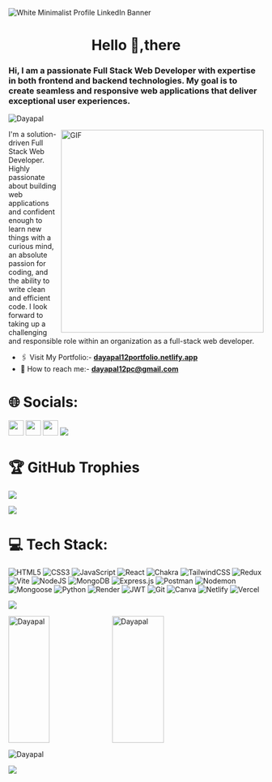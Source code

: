

![White Minimalist Profile LinkedIn Banner](https://github.com/user-attachments/assets/473a097b-4ea1-4864-a199-462af621f9fc)




<h1 align="center">Hello 👋,there </h1>
<h3>Hi, I am a passionate Full Stack Web Developer with expertise in both frontend and backend
    technologies. My goal is to create seamless and responsive web applications that deliver exceptional user
    experiences.</h3> 
    <img src="https://komarev.com/ghpvc/?username=Dayapal&label=Profile%20views&color=0e75b6&style=flat" alt="Dayapal" /></p>

<img align="right" alt="GIF" src="https://github.com/user-attachments/assets/d992eb49-108e-48e1-abdb-4a6aa5d5a552" width="400px"/>
<p>I'm a solution-driven Full Stack Web Developer. Highly passionate about building web applications and confident enough to learn new things with a curious mind, an absolute passion for coding, and the ability to write clean and efficient code. I look forward to taking up a challenging and responsible role within an organization as a full-stack web developer.</p>


- 🖇️ Visit My Portfolio:- **<a href="dayapal12portfolio.netlify.app"
    target="_blank">dayapal12portfolio.netlify.app</a>**
- 💼 How to reach me:- **dayapal12pc@gmail.com**
    
# 🌐 Socials:
<a href="https://www.linkedin.com/in/dayapal/"><img src="https://img.shields.io/badge/LinkedIn-%230077B5.svg?logo=linkedin&logoColor=white" height="30" /></a>
<a href="https://x.com/DayaDedicated"><img src="https://img.shields.io/badge/X-black.svg?logo=X&logoColor=white" height="30" /></a>
<a href="https://www.instagram.com/dedicated_daya786/?hl=en"><img src="https://img.shields.io/badge/Instagram-%23E4405F.svg?logo=Instagram&logoColor=white" height="30" /></a>
</a>
<img src='https://raw.githubusercontent.com/andreasbm/readme/master/assets/lines/colored.png' />

# 🏆 GitHub Trophies
![](https://github-profile-trophy.vercel.app/?username=Santosh0805&theme=dark&no-frame=true&no-bg=true&margin-w=4)

<img src='https://raw.githubusercontent.com/andreasbm/readme/master/assets/lines/colored.png' />

# 💻 Tech Stack:
![HTML5](https://img.shields.io/badge/html5-%23E34F26.svg?style=for-the-badge&logo=html5&logoColor=white) ![CSS3](https://img.shields.io/badge/css3-%231572B6.svg?style=for-the-badge&logo=css3&logoColor=white) ![JavaScript](https://img.shields.io/badge/javascript-%23323330.svg?style=for-the-badge&logo=javascript&logoColor=%23F7DF1E) ![React](https://img.shields.io/badge/react-%2320232a.svg?style=for-the-badge&logo=react&logoColor=%2361DAFB) ![Chakra](https://img.shields.io/badge/chakra-%234ED1C5.svg?style=for-the-badge&logo=chakraui&logoColor=white) ![TailwindCSS](https://img.shields.io/badge/tailwindcss-%2338B2AC.svg?style=for-the-badge&logo=tailwind-css&logoColor=white) ![Redux](https://img.shields.io/badge/redux-%23593d88.svg?style=for-the-badge&logo=redux&logoColor=white) ![Vite](https://img.shields.io/badge/vite-%23646CFF.svg?style=for-the-badge&logo=vite&logoColor=white) ![NodeJS](https://img.shields.io/badge/node.js-6DA55F?style=for-the-badge&logo=node.js&logoColor=white) ![MongoDB](https://img.shields.io/badge/MongoDB-%234ea94b.svg?style=for-the-badge&logo=mongodb&logoColor=white) ![Express.js](https://img.shields.io/badge/express.js-%23404d59.svg?style=for-the-badge&logo=express&logoColor=%2361DAFB) ![Postman](https://img.shields.io/badge/Postman-FF6C37?style=for-the-badge&logo=postman&logoColor=white) ![Nodemon](https://img.shields.io/badge/NODEMON-%23323330.svg?style=for-the-badge&logo=nodemon&logoColor=%BBDEAD) <img src="https://img.shields.io/badge/Mongoose-%23880000.svg?&style=for-the-badge&logo=mongoose&logoColor=white" alt="Mongoose"> ![Python](https://img.shields.io/badge/python-3670A0?style=for-the-badge&logo=python&logoColor=ffdd54) ![Render](https://img.shields.io/badge/Render-%46E3B7.svg?style=for-the-badge&logo=render&logoColor=white) ![JWT](https://img.shields.io/badge/JWT-black?style=for-the-badge&logo=JSON%20web%20tokens) ![Git](https://img.shields.io/badge/git-%23F05033.svg?style=for-the-badge&logo=git&logoColor=white) ![Canva](https://img.shields.io/badge/Canva-%2300C4CC.svg?style=for-the-badge&logo=Canva&logoColor=white) ![Netlify](https://img.shields.io/badge/netlify-%23000000.svg?style=for-the-badge&logo=netlify&logoColor=#00C7B7) ![Vercel](https://img.shields.io/badge/vercel-%23000000.svg?style=for-the-badge&logo=vercel&logoColor=white)

<img src='https://raw.githubusercontent.com/andreasbm/readme/master/assets/lines/colored.png' />

<div>    
<p><img align="left" src="https://github-readme-stats.vercel.app/api/top-langs?username=Dayapal&show_icons=true&locale=en&layout=compact" alt="Dayapal" height="250px" width="40%" /></p>
<p><img align="center" src="https://github-readme-stats.vercel.app/api?username=Dayapal&show_icons=true&locale=en" alt="Dayapal" height="250px" width="45%" /></p
<p><img align="center" src="https://github-readme-streak-stats.herokuapp.com/?user=Dayapal&" alt="Dayapal" /></p>
</div>
<img src="https://raw.githubusercontent.com/Trilokia/Trilokia/379277808c61ef204768a61bbc5d25bc7798ccf1/bottom_header.svg"/>
